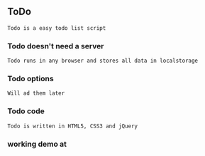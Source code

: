 ## ToDo

````
Todo is a easy todo list script
````
### Todo doesn't need a server
````
Todo runs in any browser and stores all data in localstorage
````

### Todo options 
````
Will ad them later
````

### Todo code
````
Todo is written in HTML5, CSS3 and jQuery
````
### working demo at

